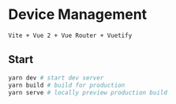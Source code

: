 # Device Management

`Vite + Vue 2 + Vue Router + Vuetify`

## Start

```bash
yarn dev # start dev server
yarn build # build for production
yarn serve # locally preview production build
```
